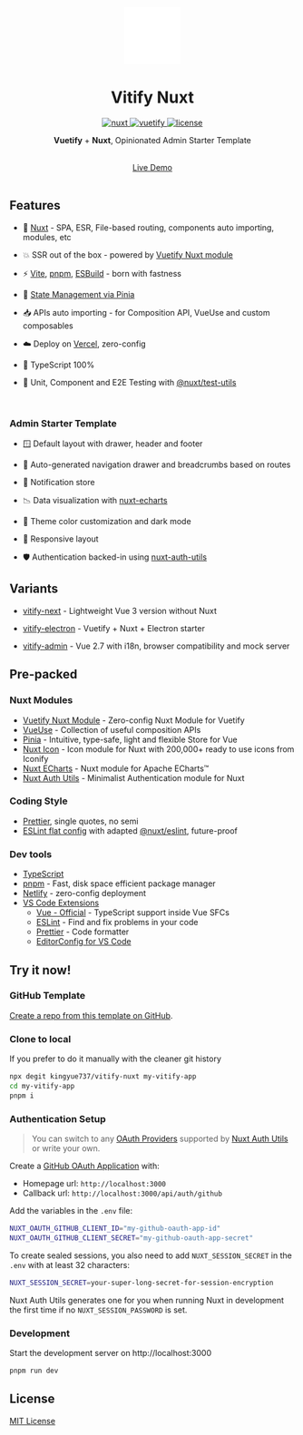 <p align="center">
  <img alt="Vitify - Opinionated Vuetify Admin Starter Template" src="public/vitify-nuxt.svg" width=100px/>
</p>
<h1 align="center">Vitify Nuxt</h1>

<p align="center">
  <a href="https://github.com/vuejs/vue">
    <img src="https://img.shields.io/badge/nuxt-4-brightgreen.svg" alt="nuxt">
  </a>
  <a href="https://github.com/vuetifyjs/vuetify">
    <img src="https://img.shields.io/badge/vuetify-3-blue.svg" alt="vuetify">
  </a>
  <a href="https://github.com/kingyue737/vitify-admin/blob/main/LICENSE">
    <img src="https://img.shields.io/github/license/mashape/apistatus.svg" alt="license">
  </a>
</p>

<p align='center'>
<b>Vuetify</b> + <b>Nuxt</b>, Opinionated Admin Starter Template<br><br>
</p>

<p align='center'>
<a href="https://vitify-nuxt.vercel.app/">Live Demo<br><br></a>
</p>

## Features

- 💚 [Nuxt](https://nuxt.com/) - SPA, ESR, File-based routing, components auto importing, modules, etc

- 💥 SSR out of the box - powered by [Vuetify Nuxt module](https://github.com/vuetifyjs/nuxt-module)

- ⚡️ [Vite](https://github.com/vitejs/vite), [pnpm](https://pnpm.io/), [ESBuild](https://github.com/evanw/esbuild) - born with fastness

- 🍍 [State Management via Pinia](https://pinia.vuejs.org/)

- 📥 APIs auto importing - for Composition API, VueUse and custom composables

- ☁️ Deploy on [Vercel](https://www.vercel.com/), zero-config

- 🦾 TypeScript 100%

- 🧪 Unit, Component and E2E Testing with [@nuxt/test-utils](https://github.com/nuxt/test-utils)

<br>

### Admin Starter Template

- 🪟 Default layout with drawer, header and footer

- 🧭 Auto-generated navigation drawer and breadcrumbs based on routes

- 🔔 Notification store

- 📉 Data visualization with [nuxt-echarts](https://github.com/Dubby0610/nuxt-echarts)

- 🎨 Theme color customization and dark mode

- 📱 Responsive layout

- 🛡️ Authentication backed-in using [nuxt-auth-utils](https://github.com/Dubby0610/nuxt-auth-utils)

## Variants

- [vitify-next](https://github.com/Dubby0610/vitify-next) - Lightweight Vue 3 version without Nuxt

- [vitify-electron](https://github.com/Dubby0610/vitify-electron) - Vuetify + Nuxt + Electron starter
- [vitify-admin](https://github.com/Dubby0610/vitify-admin) - Vue 2.7 with i18n, browser compatibility and mock server

## Pre-packed

### Nuxt Modules

- [Vuetify Nuxt Module](https://github.com/vuetifyjs/nuxt-module) - Zero-config Nuxt Module for Vuetify
- [VueUse](https://github.com/vueuse/vueuse) - Collection of useful composition APIs
- [Pinia](https://github.com/vuejs/pinia) - Intuitive, type-safe, light and flexible Store for Vue
- [Nuxt Icon](https://github.com/nuxt/icon) - Icon module for Nuxt with 200,000+ ready to use icons from Iconify
- [Nuxt ECharts](https://github.com/kingyue737/nuxt-echarts) - Nuxt module for Apache ECharts™
- [Nuxt Auth Utils](https://github.com/Atinux/nuxt-auth-utils) - Minimalist Authentication module for Nuxt

### Coding Style

- [Prettier](https://prettier.io/), single quotes, no semi
- [ESLint flat config](https://eslint.org/docs/latest/use/configure/configuration-files-new) with adapted [@nuxt/eslint](https://github.com/nuxt/eslint), future-proof

### Dev tools

- [TypeScript](https://www.typescriptlang.org/)
- [pnpm](https://pnpm.js.org/) - Fast, disk space efficient package manager
- [Netlify](https://www.netlify.com/) - zero-config deployment
- [VS Code Extensions](./.vscode/extensions.json)
  - [Vue - Official](https://marketplace.visualstudio.com/items?itemName=Vue.volar) - TypeScript support inside Vue SFCs
  - [ESLint](https://marketplace.visualstudio.com/items?itemName=dbaeumer.vscode-eslint) - Find and fix problems in your code
  - [Prettier](https://marketplace.visualstudio.com/items?itemName=esbenp.prettier-vscode) - Code formatter
  - [EditorConfig for VS Code](https://marketplace.visualstudio.com/items?itemName=EditorConfig.EditorConfig)

## Try it now!

### GitHub Template

[Create a repo from this template on GitHub](https://github.com/kingyue737/vitify-nuxt/generate).

### Clone to local

If you prefer to do it manually with the cleaner git history

```bash
npx degit kingyue737/vitify-nuxt my-vitify-app
cd my-vitify-app
pnpm i
```

### Authentication Setup

> You can switch to any [OAuth Providers](https://github.com/Atinux/nuxt-auth-utils#supported-oauth-providers) supported by [Nuxt Auth Utils](https://github.com/Atinux/nuxt-auth-utils) or write your own.

Create a [GitHub OAuth Application](https://github.com/settings/applications/new) with:

- Homepage url: `http://localhost:3000`
- Callback url: `http://localhost:3000/api/auth/github`

Add the variables in the `.env` file:

```bash
NUXT_OAUTH_GITHUB_CLIENT_ID="my-github-oauth-app-id"
NUXT_OAUTH_GITHUB_CLIENT_SECRET="my-github-oauth-app-secret"
```

To create sealed sessions, you also need to add `NUXT_SESSION_SECRET` in the `.env` with at least 32 characters:

```bash
NUXT_SESSION_SECRET=your-super-long-secret-for-session-encryption
```

Nuxt Auth Utils generates one for you when running Nuxt in development the first time if no `NUXT_SESSION_PASSWORD` is set.

### Development

Start the development server on http://localhost:3000

```bash
pnpm run dev
```

## License

[MIT License](./LICENSE)
